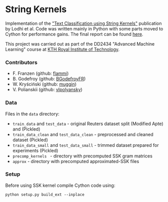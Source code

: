 # String Kernels
Implementation of the ["Text Classification using String Kernels"](http://www.jmlr.org/papers/volume2/lodhi02a/lodhi02a.pdf) publication by Lodhi et al. Code was written mainly in Python with some parts moved to Cython for performance gains. The final report can be found [here](final-report.pdf).

This project was carried out as part of the DD2434 "Advanced Machine Learning" course at [KTH Royal Institute of Technology](http://kth.se).

### Contributors
- F. Franzen (github: [flammi](https://github.com/flammi))
- B. Godefroy (github: [BGodefroyFR](https://github.com/BGodefroyFR))
- W. Kryściński (github: [muggin](https://github.com/muggin/))
- V. Polianskii (github: [vlpolyansky](https://github.com/vlpolyansky))


### Data
Files in the ```data``` directory:

* ```train_data``` and ```test_data``` - original Reuters dataset split (Modified Apte) and (Pickled)
* ```train_data_clean``` and ```test_data_clean``` - preprocessed and cleaned dataset (Pickled)
* ```train_data_small``` and ```test_data_small``` - trimmed dataset prepared for experiments (Pickled)
* ```precomp_kernels ``` - directory with precomputed SSK gram matrices
* ```approx``` - directory with precomputed approximated-SSK files

### Setup

Before using SSK kernel compile Cython code using:
```
python setup.py build_ext --inplace
```
